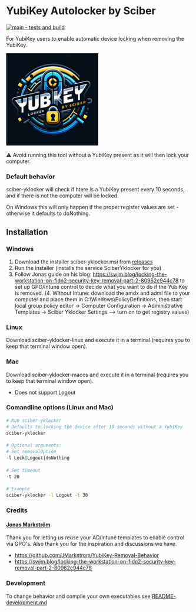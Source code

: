 # YubiKey Autolocker by Sciber
[![main - tests and build](https://github.com/sciber-io/yklocker/actions/workflows/ci.yml/badge.svg?branch=main)](https://github.com/sciber-io/yklocker/actions/workflows/ci.yml)

For YubiKey users to enable automatic device locking when removing the YubiKey.

<img src="src/sciber_yklocker.png" alt="YubiKey Autolocker by Sciber" width="250"/>


:warning: Avoid running this tool without a YubiKey present as it will then lock your computer.

### Default behavior
sciber-yklocker will check if htere is a YubiKey present every 10 seconds, and if there is not the computer will be locked.

On Windows this will only happen if the proper register values are set - otherwise it defaults to doNothing.

## Installation
### Windows
1. Download the installer sciber-yklocker.msi from [releases](https://github.com/sciber-io/yklocker/releases)
2. Run the installer (installs the service SciberYklocker for you)
3. Follow Jonas guide on his blog: https://swjm.blog/locking-the-workstation-on-fido2-security-key-removal-part-2-80962c944c78 to set up GPO/Intune control to decide what you want to do if the YubiKey is removed.
(4. Without Intune: download the amdx and adml file to your computer and place them in C:\Windows\PolicyDefinitions, then start local group policy editor -> Computer Configuration -> Administrative Templates -> Sciber Yklocker Settings --> turn on to get registry values)


### Linux
Download sciber-yklocker-linux and execute it in a terminal (requires you to keep that terminal window open).

### Mac
Download sciber-yklocker-macos and execute it in a terminal (requires you to keep that terminal window open).
- Does not support Logout

### Comandline options (Linux and Mac)
```bash
# Run sciber-yklocker
# Defaults to locking the device after 10 seconds without a YubiKey
sciber-yklocker

# Optional arguments:
# Set removalOption
-l Lock|Logout|doNothing

# Set timeout
-t 20

# Example
sciber-yklocker -l Logout -t 30
```


### Credits
####  [Jonas Markström](https://github.com/JMarkstrom/YubiKey-Removal-Behavior)
Thank you for letting us reuse your AD/Intune templates to enable control via GPO's. Also thank you for the inspiration and discussions we have.
- https://github.com/JMarkstrom/YubiKey-Removal-Behavior
- https://swjm.blog/locking-the-workstation-on-fido2-security-key-removal-part-2-80962c944c78


### Development
To change behavior and compile your own executables see [README-development.md](README-development.md)
